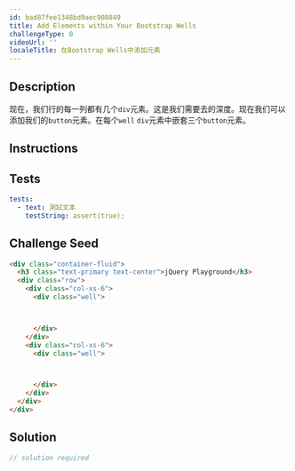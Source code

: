 ```yaml
---
id: bad87fee1348bd9aec908849
title: Add Elements within Your Bootstrap Wells
challengeType: 0
videoUrl: ''
localeTitle: 在Bootstrap Wells中添加元素
---
```


## Description
<section id="description">现在，我们行的每一列都有几个<code>div</code>元素。这是我们需要去的深度。现在我们可以添加我们的<code>button</code>元素。在每个<code>well</code> <code>div</code>元素中嵌套三个<code>button</code>元素。 </section>

## Instructions
<section id="instructions">
</section>

## Tests
<section id='tests'>

```yml
tests:
  - text: 測試文本
    testString: assert(true);

```

</section>

## Challenge Seed
<section id='challengeSeed'>

<div id='html-seed'>

```html
<div class="container-fluid">
  <h3 class="text-primary text-center">jQuery Playground</h3>
  <div class="row">
    <div class="col-xs-6">
      <div class="well">



      </div>
    </div>
    <div class="col-xs-6">
      <div class="well">



      </div>
    </div>
  </div>
</div>

```

</div>



</section>

## Solution
<section id='solution'>

```js
// solution required
```
</section>
